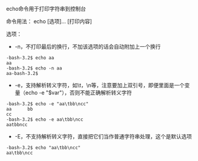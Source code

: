 echo命令用于打印字符串到控制台
 
命令用法： echo [选项]... [打印内容]
 
选项：

- -n，不打印最后的换行，不加该选项的话会自动附加上一个换行
```
-bash-3.2$ echo aa
aa
-bash-3.2$ echo -n aa
aa-bash-3.2$
```
- -e，支持解析转义字符，如\t，\n等，注意要加上双引号，即便里面是一个变量（echo -e "$var"），否则不能正确解析转义字符
```
-bash-3.2$ echo -e "aa\tbb\ncc"
aa      bb
cc
-bash-3.2$ echo -e aa\tbb\ncc
aatbbncc
```
- -E，不支持解析转义字符，直接把它们当作普通字符串处理，这个是默认选项
```
-bash-3.2$ echo "aa\tbb\ncc"
aa\tbb\ncc
```
